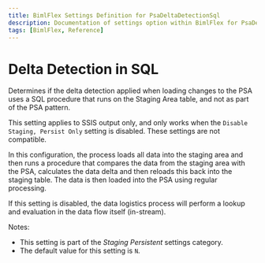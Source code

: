 ```yaml
---
title: BimlFlex Settings Definition for PsaDeltaDetectionSql
description: Documentation of settings option within BimlFlex for PsaDeltaDetectionSql
tags: [BimlFlex, Reference]
---
```


# Delta Detection in SQL

Determines if the delta detection applied when loading changes to the PSA uses a SQL procedure that runs on the Staging Area table, and not as part of the PSA pattern. 

This setting applies to SSIS output only, and only works when the `Disable Staging, Persist Only` setting is disabled. These settings are not compatible.

In this configuration, the process loads all data into the staging area and then runs a procedure that compares the data from the staging area with the PSA, calculates the data delta and then reloads this back into the staging table. The data is then loaded into the PSA using regular processing.

If this setting is disabled, the data logistics process will perform a lookup and evaluation in the data flow itself (in-stream).

Notes:

* This setting is part of the *Staging Persistent* settings category.
* The default value for this setting is `N`.
